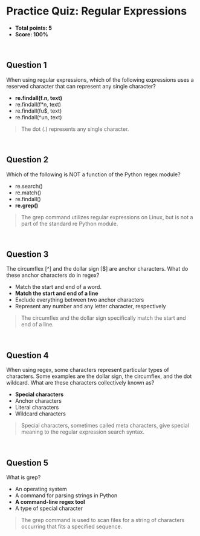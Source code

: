 # Practice Quiz: Regular Expressions
* **Total points: 5**
* **Score: 100%**

<br>

## Question 1

When using regular expressions, which of the following expressions uses a reserved character that can represent any single character?

* **re.findall(f.n, text)**
* re.findall(f*n, text)
* re.findall(fu$, text)
* re.findall(^un, text)

> The dot (.) represents any single character.

<br>

## Question 2

Which of the following is NOT a function of the Python regex module?

* re.search()
* re.match()
* re.findall()
* **re.grep()**

> The grep command utilizes regular expressions on Linux, but is not a part of the standard re Python module.

<br>

## Question 3

The circumflex [^] and the dollar sign [$] are anchor characters. What do these anchor characters do in regex?

* Match the start and end of a word.
* **Match the start and end of a line**
* Exclude everything between two anchor characters
* Represent any number and any letter character, respectively

> The circumflex and the dollar sign specifically match the start and end of a line.

<br>

## Question 4

When using regex, some characters represent particular types of characters. Some examples are the dollar sign, the circumflex, and the dot wildcard. What are these characters collectively known as?

* **Special characters**
* Anchor characters
* Literal characters
* Wildcard characters

> Special characters, sometimes called meta characters, give special meaning to the regular expression search syntax.

<br>

## Question 5

What is grep?

* An operating system
* A command for parsing strings in Python
* **A command-line regex tool**
* A type of special character

> The grep command is used to scan files for a string of characters occurring that fits a specified sequence.